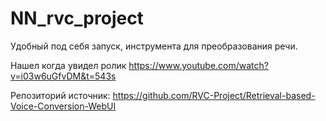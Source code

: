 # NN_rvc_project

Удобный под себя запуск, инструмента для преобразования речи.

Нашел когда увидел ролик https://www.youtube.com/watch?v=i03w6uGfvDM&t=543s

Репозиторий источник: https://github.com/RVC-Project/Retrieval-based-Voice-Conversion-WebUI
